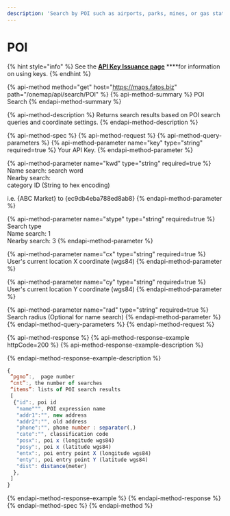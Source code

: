 ```yaml
---
description: 'Search by POI such as airports, parks, mines, or gas station'
---
```


# POI

{% hint style="info" %}
See the [**API Key Issuance page**](../../get-your-api-key.md) ****for information on using keys.
{% endhint %}

{% api-method method="get" host="https://maps.fatos.biz" path="/onemap/api/search/POI" %}
{% api-method-summary %}
POI Search
{% endapi-method-summary %}

{% api-method-description %}
Returns search results based on POI search queries and coordinate settings.
{% endapi-method-description %}

{% api-method-spec %}
{% api-method-request %}
{% api-method-query-parameters %}
{% api-method-parameter name="key" type="string" required=true %}
Your API Key.
{% endapi-method-parameter %}

{% api-method-parameter name="kwd" type="string" required=true %}
Name search: search word  
Nearby search:  
category ID \(String to hex encoding\)  
  
i.e. {ABC Market} to {ec9db4eba788ed8ab8}
{% endapi-method-parameter %}

{% api-method-parameter name="stype" type="string" required=true %}
Search type  
Name search: 1  
Nearby search: 3
{% endapi-method-parameter %}

{% api-method-parameter name="cx" type="string" required=true %}
User's current location X coordinate \(wgs84\)
{% endapi-method-parameter %}

{% api-method-parameter name="cy" type="string" required=true %}
User's current location Y coordinate \(wgs84\)
{% endapi-method-parameter %}

{% api-method-parameter name="rad" type="string" required=true %}
Search radius \(Optional for name search\)
{% endapi-method-parameter %}
{% endapi-method-query-parameters %}
{% endapi-method-request %}

{% api-method-response %}
{% api-method-response-example httpCode=200 %}
{% api-method-response-example-description %}

{% endapi-method-response-example-description %}

```javascript
{
 “pgno”:,  page number
 “cnt”:, the number of searches
 “items”: lists of POI search results
 [
  {"id":, poi id
   "name""", POI expression name
   "addr1":"", new address
   "addr2":"", old address
   "phone":"", phone number : separator(,)
   "cate":"", classification code
   "posx":, poi x (longitude wgs84)
   "posy":, poi x (latitude wgs84)
   "entx":, poi entry point X (longitude wgs84)
   "enty":, poi entry point Y (latitude wgs84)
   "dist": distance(meter)
  },
 ]
} 
```
{% endapi-method-response-example %}
{% endapi-method-response %}
{% endapi-method-spec %}
{% endapi-method %}

